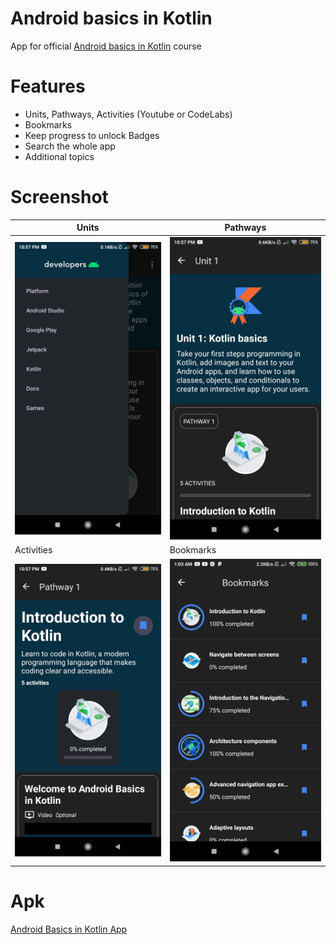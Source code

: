 # Android basics in Kotlin

App for official [Android basics in Kotlin](https://developer.android.com/courses/android-basics-kotlin/course) course

# Features
- Units, Pathways, Activities (Youtube or CodeLabs)
- Bookmarks
- Keep progress to unlock Badges
- Search the whole app
- Additional topics

# Screenshot

| Units | Pathways |
|-------|----------|
| <img src="/readme/screenshot-1.jpg" alt="screenshot-units"/> | <img src="/readme/screenshot-2.jpg" alt="screenshot-pathways"/> |
| Activities | Bookmarks |
| <img src="/readme/screenshot-3.jpg" alt="screenshot-activities"/> | <img src="/readme/screenshot-4.jpg" alt="screenshot-bookmarks"/> |

# Apk

[Android Basics in Kotlin App](https://github.com/aungk000/android-basics-in-kotlin/blob/main/app/release/app-release.apk)
